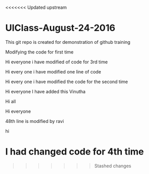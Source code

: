<<<<<<< Updated upstream
# UIClass-August-24-2016
This git repo is created for demonstration of github training





Modifying the code for first time




Hi everyone i have modified of code for 3rd time


 


Hi every one i  have modified one line of code

Hi every one i have modified the code for the second time


Hi everyone I have added this Vinutha

Hi all 

Hi everyone


























48th line is modified by ravi

hi 


I had changed code for 4th time
=======
>>>>>>> Stashed changes

